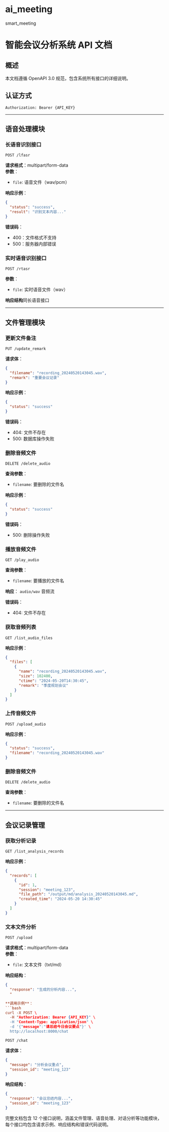 # ai_meeting
smart_meeting
# 智能会议分析系统 API 文档

## 概述
本文档遵循 OpenAPI 3.0 规范，包含系统所有接口的详细说明。

## 认证方式
```http
Authorization: Bearer {API_KEY}
```

---

## 语音处理模块

### 长语音识别接口
```http
POST /lfasr
```
**请求格式**：multipart/form-data  
**参数**：
- `file`: 语音文件（wav/pcm）

**响应示例**：
```json
{
  "status": "success",
  "result": "识别文本内容..."
}
```

**错误码**：
- 400：文件格式不支持
- 500：服务器内部错误

### 实时语音识别接口
```http
POST /rtasr
```
**参数**：
- `file`: 实时语音文件（wav）

**响应结构**同长语音接口

---

## 文件管理模块

### 更新文件备注
```http
PUT /update_remark
```
**请求体**：
```json
{
  "filename": "recording_20240520143045.wav",
  "remark": "重要会议记录"
}
```
**响应示例**：
```json
{
  "status": "success"
}
```
**错误码**：
- 404: 文件不存在
- 500: 数据库操作失败

### 删除音频文件
```http
DELETE /delete_audio
```
**查询参数**：
- `filename`: 要删除的文件名

**响应示例**：
```json
{
  "status": "success"
}
```
**错误码**：
- 500: 删除操作失败

### 播放音频文件
```http
GET /play_audio
```
**查询参数**：
- `filename`: 要播放的文件名

**响应**：
`audio/wav` 音频流

**错误码**：
- 404: 文件不存在

### 获取音频列表
```http
GET /list_audio_files
```

**响应示例**：
```json
{
  "files": [
    {
      "name": "recording_20240520143045.wav",
      "size": 102400,
      "ctime": "2024-05-20T14:30:45",
      "remark": "季度规划会议"
    }
  ]
}
```

### 上传音频文件
```http
POST /upload_audio
```
**响应示例**：
```json
{
  "status": "success",
  "filename": "recording_20240520143045.wav"
}
```

### 删除音频文件
```http
DELETE /delete_audio
```
**查询参数**：
- `filename`: 要删除的文件名

---

## 会议记录管理

### 获取分析记录
```http
GET /list_analysis_records
```
**响应示例**：
```json
{
  "records": [
    {
      "id": 1,
      "session": "meeting_123",
      "file_path": "/output/md/analysis_20240520143045.md",
      "created_time": "2024-05-20 14:30:45"
    }
  ]
}
```

### 文本文件分析
```http
POST /upload
```
**请求格式**：multipart/form-data  
**参数**：
- `file`: 文本文件（txt/md）

**响应结构**：
```json
{
  "response": "生成的分析内容...",
  "

**调用示例**：
```bash
curl -X POST \
  -H "Authorization: Bearer {API_KEY}" \
  -H "Content-Type: application/json" \
  -d '{"message":"请总结今日会议要点"}' \
  http://localhost:8000/chat
```
```http
POST /chat
```
**请求体**：
```json
{
  "message": "分析会议重点",
  "session_id": "meeting_123"
}
```

**响应结构**：
```json
{
  "response": "会议总结内容...",
  "session_id": "meeting_123"
}
```

完整文档包含 12 个接口说明，涵盖文件管理、语音处理、对话分析等功能模块，每个接口均包含请求示例、响应结构和错误代码说明。
